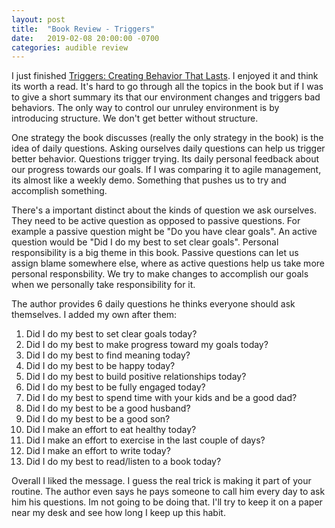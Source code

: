 ```yaml
---
layout: post
title:  "Book Review - Triggers"
date:   2019-02-08 20:00:00 -0700
categories: audible review
---
```

I just finished [Triggers: Creating Behavior That Lasts](https://www.amazon.ca/Triggers-Creating-Behavior-Lasts-Becoming-Person/dp/0804141231).
I enjoyed it and think its worth a read. It's hard to go through all the topics in the book but if I was to give a short summary
its that our environment changes and triggers bad behaviors. The only way to control our unruley environment
is by introducing structure.  We don't get better without structure.

One strategy the book discusses (really the only strategy in the book) is the idea of daily questions.
Asking ourselves daily questions can help us trigger better behavior. Questions trigger trying.
Its daily personal feedback about our progress towards our goals. If I was comparing it to agile
management, its almost like a weekly demo. Something that pushes us to try and accomplish something.

There's a important distinct about the kinds of question we ask ourselves. They need to be active question
as opposed to passive questions. For example a passive question might be "Do you have clear goals". An active
question would be "Did I do my best to set clear goals". Personal responsibility is a big theme in this book.
Passive questions can let us assign blame somewhere else, where as active questions help us take more personal responsbility.
We try to make changes to accomplish our goals when we personally take responsibility for it.

The author provides 6 daily questions he thinks everyone should ask themselves. I added my own after them:

1. Did I do my best to set clear goals today?
2. Did I do my best to make progress toward my goals today?
3. Did I do my best to find meaning today?
4. Did I do my best to be happy today?
5. Did I do my best to build positive relationships today?
6. Did I do my best to be fully engaged today?
7. Did I do my best to spend time with your kids and be a good dad?
8. Did I do my best to be a good husband?
9. Did I do my best to be a good son?
10. Did I make an effort to eat healthy today?
11. Did I make an effort to exercise in the last couple of days?
12. Did I make an effort to write today?
13. Did I do my best to read/listen to a book today?

Overall I liked the message. I guess the real trick is making it part of your routine. The author even says he pays someone to
call him every day to ask him his questions. Im not going to be doing that. I'll try to keep it on a paper near my desk and see
how long I keep up this habit.

